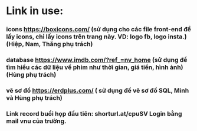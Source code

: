 
# Link in use:
### icons https://boxicons.com/ (sử dụng cho các file front-end để lấy icons, chỉ lấy icons trên trang này. VD: logo fb, logo insta.) (Hiệp, Nam, Thắng phụ trách)
### database https://www.imdb.com/?ref_=nv_home (sử dụng để tìm hiểu các dữ liệu về phim như thời gian, giá tiền, hình ảnh) (Hùng phụ trách)
### vẽ sơ đồ https://erdplus.com/ ( sử dụng để vẽ sơ đồ SQL, Minh và Hùng phụ trách)
### Link record buổi họp đầu tiên: shorturl.at/cpuSV Login bằng mail vnu của trường.
